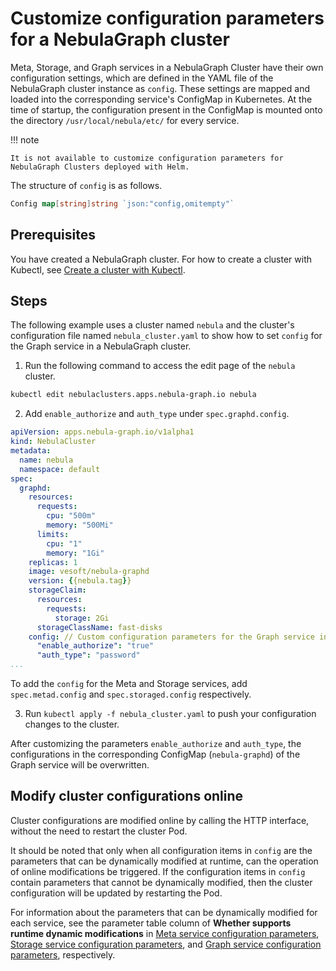 # Customize configuration parameters for a NebulaGraph cluster

Meta, Storage, and Graph services in a NebulaGraph Cluster have their own configuration settings, which are defined in the YAML file of the NebulaGraph cluster instance as `config`. These settings are mapped and loaded into the corresponding service's ConfigMap in Kubernetes. At the time of startup, the configuration present in the ConfigMap is mounted onto the directory `/usr/local/nebula/etc/` for every service.

!!! note

    It is not available to customize configuration parameters for NebulaGraph Clusters deployed with Helm.

The structure of `config` is as follows.

```go
Config map[string]string `json:"config,omitempty"`
```
## Prerequisites

You have created a NebulaGraph cluster. For how to create a cluster with Kubectl, see [Create a cluster with Kubectl](../3.deploy-nebula-graph-cluster/3.1create-cluster-with-kubectl.md). 

## Steps

The following example uses a cluster named `nebula` and the cluster's configuration file named `nebula_cluster.yaml` to show how to set `config` for the Graph service in a NebulaGraph cluster.

1. Run the following command to access the edit page of the `nebula` cluster.
   
  ```bash
  kubectl edit nebulaclusters.apps.nebula-graph.io nebula
  ```

2. Add `enable_authorize` and `auth_type` under `spec.graphd.config`.

  ```yaml
  apiVersion: apps.nebula-graph.io/v1alpha1
  kind: NebulaCluster
  metadata:
    name: nebula
    namespace: default
  spec:
    graphd:
      resources:
        requests:
          cpu: "500m"
          memory: "500Mi"
        limits:
          cpu: "1"
          memory: "1Gi"
      replicas: 1
      image: vesoft/nebula-graphd
      version: {{nebula.tag}}
      storageClaim:
        resources:
          requests:
            storage: 2Gi
        storageClassName: fast-disks
      config: // Custom configuration parameters for the Graph service in a cluster.
        "enable_authorize": "true"
        "auth_type": "password"
  ...
  ```
  
  To add the `config` for the Meta and Storage services, add `spec.metad.config` and `spec.storaged.config` respectively.

3. Run `kubectl apply -f nebula_cluster.yaml` to push your configuration changes to the cluster.

  After customizing the parameters `enable_authorize` and `auth_type`, the configurations in the corresponding ConfigMap (`nebula-graphd`) of the Graph service will be overwritten.

## Modify cluster configurations online

Cluster configurations are modified online by calling the HTTP interface, without the need to restart the cluster Pod.

It should be noted that only when all configuration items in `config` are the parameters that can be dynamically modified at runtime, can the operation of online modifications be triggered. If the configuration items in `config` contain parameters that cannot be dynamically modified, then the cluster configuration will be updated by restarting the Pod.

For information about the parameters that can be dynamically modified for each service, see the parameter table column of **Whether supports runtime dynamic modifications** in [Meta service configuration parameters](../../5.configurations-and-logs/1.configurations/2.meta-config.md), [Storage service configuration parameters](../../5.configurations-and-logs/1.configurations/4.storage-config.md), and [Graph service configuration parameters](../../5.configurations-and-logs/1.configurations/3.graph-config.md), respectively.


